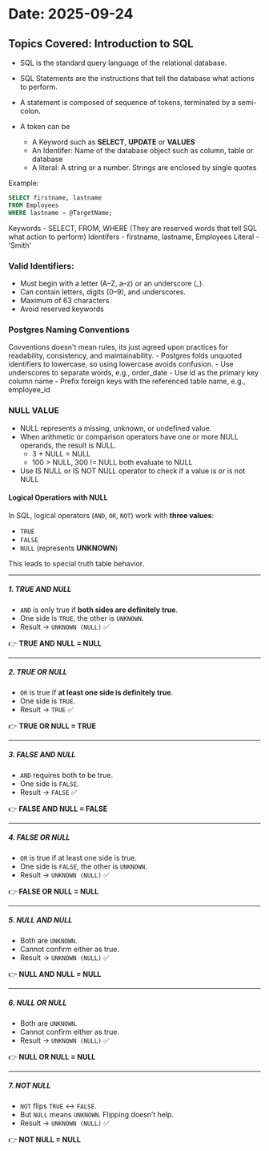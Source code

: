 # Date: 2025-09-24
## Topics Covered: Introduction to SQL

- SQL is the standard query language of the relational database.
- SQL Statements are the instructions that tell the database what actions to perform.
- A statement is composed of sequence of tokens, terminated by a semi-colon.

- A token can be
    - A Keyword such as **SELECT**, **UPDATE** or **VALUES**
    - An Identifer: Name of the database object such as column, table or database
    - A literal: A string or a number. Strings are enclosed by single quotes

Example:
``` sql
SELECT firstname, lastname
FROM Employees
WHERE lastname = @TargetName;
```

Keywords - SELECT, FROM, WHERE (They are reserved words that tell SQL what action to perform)
Identifers - firstname, lastname, Employees
Literal - 'Smith'

### Valid Identifiers:
- Must begin with a letter (A–Z, a–z) or an underscore (_).
- Can contain letters, digits (0–9), and underscores.
- Maximum of 63 characters.
- Avoid reserved keywords

### Postgres Naming Conventions
Covventions doesn't mean rules, its just agreed upon practices for readability, consistency, and maintainability.
    - Postgres folds unquoted identifiers to lowercase, so using lowercase
    avoids confusion.
    - Use underscores to separate words, e.g., order_date
    - Use id as the primary key column name
    - Prefix foreign keys with the referenced table name, e.g., employee_id

### NULL VALUE

- NULL represents a missing, unknown, or undefined value.
- When arithmetic or comparison operators have one or more NULL operands, the result is NULL. 
    - 3 + NULL = NULL
    - 100 > NULL, 300 != NULL both evaluate to NULL
- Use IS NULL or IS NOT NULL operator to check if a value is or is not NULL

#### Logical Operatiors with NULL

In SQL, logical operators (`AND`, `OR`, `NOT`) work with **three values**:  
- `TRUE`  
- `FALSE`  
- `NULL` (represents **UNKNOWN**)  

This leads to special truth table behavior.

---

##### 1. TRUE AND NULL
- `AND` is only true if **both sides are definitely true**.  
- One side is `TRUE`, the other is `UNKNOWN`.  
- Result → `UNKNOWN (NULL)` ✅  

👉 **TRUE AND NULL = NULL**

---

##### 2. TRUE OR NULL
- `OR` is true if **at least one side is definitely true**.  
- One side is `TRUE`.  
- Result → `TRUE` ✅  

👉 **TRUE OR NULL = TRUE**

---

##### 3. FALSE AND NULL
- `AND` requires both to be true.  
- One side is `FALSE`.  
- Result → `FALSE` ✅  

👉 **FALSE AND NULL = FALSE**

---

##### 4. FALSE OR NULL
- `OR` is true if at least one side is true.  
- One side is `FALSE`, the other is `UNKNOWN`.  
- Result → `UNKNOWN (NULL)` ✅  

👉 **FALSE OR NULL = NULL**

---

##### 5. NULL AND NULL
- Both are `UNKNOWN`.  
- Cannot confirm either as true.  
- Result → `UNKNOWN (NULL)` ✅  

👉 **NULL AND NULL = NULL**

---

##### 6. NULL OR NULL
- Both are `UNKNOWN`.  
- Cannot confirm either as true.  
- Result → `UNKNOWN (NULL)` ✅  

👉 **NULL OR NULL = NULL**

---

##### 7. NOT NULL
- `NOT` flips `TRUE` ↔ `FALSE`.  
- But `NULL` means `UNKNOWN`. Flipping doesn’t help.  
- Result → `UNKNOWN (NULL)` ✅  

👉 **NOT NULL = NULL**